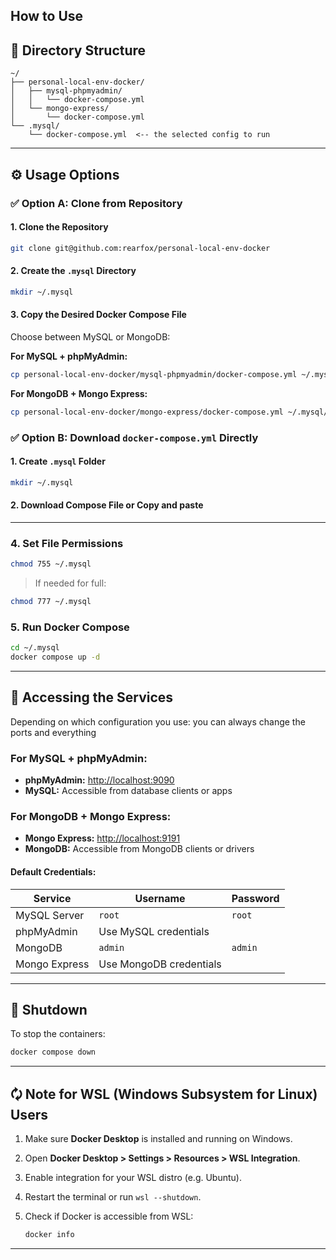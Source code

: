 ## How to Use 

## 📂 Directory Structure

```
~/
├── personal-local-env-docker/
│   ├── mysql-phpmyadmin/
│   │   └── docker-compose.yml
│   └── mongo-express/
│       └── docker-compose.yml
└── .mysql/
    └── docker-compose.yml  <-- the selected config to run
```

---

## ⚙️ Usage Options

### ✅ Option A: Clone from Repository

#### 1. Clone the Repository

```bash
git clone git@github.com:rearfox/personal-local-env-docker
```

#### 2. Create the `.mysql` Directory

```bash
mkdir ~/.mysql
```

#### 3. Copy the Desired Docker Compose File

Choose between MySQL or MongoDB:

**For MySQL + phpMyAdmin:**

```bash
cp personal-local-env-docker/mysql-phpmyadmin/docker-compose.yml ~/.mysql/
```

**For MongoDB + Mongo Express:**

```bash
cp personal-local-env-docker/mongo-express/docker-compose.yml ~/.mysql/
```

### ✅ Option B: Download `docker-compose.yml` Directly

#### 1. Create `.mysql` Folder

```bash
mkdir ~/.mysql
```

#### 2. Download Compose File or Copy and paste 


---

### 4. Set File Permissions

```bash
chmod 755 ~/.mysql
```

> If needed for full:

```bash
chmod 777 ~/.mysql
```

### 5. Run Docker Compose

```bash
cd ~/.mysql
docker compose up -d
```

---

## 🐬 Accessing the Services

Depending on which configuration you use: you can always change the ports and everything

### For MySQL + phpMyAdmin: 

* **phpMyAdmin:** [http://localhost:9090](http://localhost:9090)
* **MySQL:** Accessible from database clients or apps

### For MongoDB + Mongo Express:

* **Mongo Express:** [http://localhost:9191](http://localhost:9191)
* **MongoDB:** Accessible from MongoDB clients or drivers

#### Default Credentials:

| Service       | Username                | Password |
| ------------- | ----------------------- | -------- |
| MySQL Server  | `root`                  | `root`   |
| phpMyAdmin    | Use MySQL credentials   |          |
| MongoDB       | `admin`                 | `admin`  |
| Mongo Express | Use MongoDB credentials |          |
 
---

## 🧼 Shutdown

To stop the containers:

```bash
docker compose down
```

---

## 🗘️ Note for WSL (Windows Subsystem for Linux) Users

1. Make sure **Docker Desktop** is installed and running on Windows.
2. Open **Docker Desktop > Settings > Resources > WSL Integration**.
3. Enable integration for your WSL distro (e.g. Ubuntu).
4. Restart the terminal or run `wsl --shutdown`.
5. Check if Docker is accessible from WSL:

   ```bash
   docker info
   ```

---

